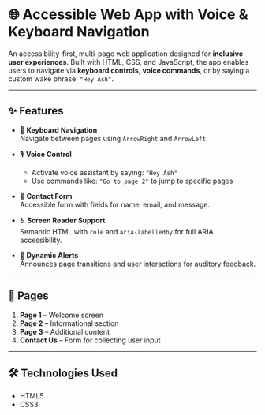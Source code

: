 # 🌐 Accessible Web App with Voice & Keyboard Navigation

An accessibility-first, multi-page web application designed for **inclusive user experiences**. Built with HTML, CSS, and JavaScript, the app enables users to navigate via **keyboard controls**, **voice commands**, or by saying a custom wake phrase: `"Hey Ash"`.

---

## ✨ Features

- 🧭 **Keyboard Navigation**  
  Navigate between pages using `ArrowRight` and `ArrowLeft`.

- 🎙️ **Voice Control**  
  - Activate voice assistant by saying: `"Hey Ash"`  
  - Use commands like: `"Go to page 2"` to jump to specific pages

- 📨 **Contact Form**  
  Accessible form with fields for name, email, and message.

- ♿ **Screen Reader Support**  
  Semantic HTML with `role` and `aria-labelledby` for full ARIA accessibility.

- 🔔 **Dynamic Alerts**  
  Announces page transitions and user interactions for auditory feedback.

---

## 📄 Pages

1. **Page 1** – Welcome screen  
2. **Page 2** – Informational section  
3. **Page 3** – Additional content  
4. **Contact Us** – Form for collecting user input  

---

## 🛠️ Technologies Used

- HTML5  
- CSS3

